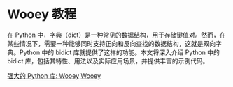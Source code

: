 # Wooey 教程

<show-structure depth="2"/>

在 Python 中，字典（dict）是一种常见的数据结构，用于存储键值对。然而，在某些情况下，需要一种能够同时支持正向和反向查找的数据结构，这就是双向字典。Python 中的 bidict 库就提供了这样的功能。本文将深入介绍 Python 中的 bidict 库，包括其特性、用法以及实际应用场景，并提供丰富的示例代码。



<seealso>
<category ref="ref_docs">
    <a href="https://mp.weixin.qq.com/s/dbj4nmDNZm7sGvghx9yGbQ">强大的 Python 库: Wooey</a>
</category>
<category ref="ref_github">
    <a href="https://github.com/wooey/wooey">Wooey</a>
</category>
<category ref="ref_issues">
</category>
<category ref="ref_hf">
</category>
<category ref="ref_ms">
</category>
</seealso>
